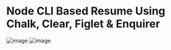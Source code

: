 # Node CLI Based Resume Using Chalk, Clear, Figlet & Enquirer
![image](https://github.com/naz-i-ya/CLI-Resume/assets/76842801/6c53cd46-b572-40b1-b3c5-0c06c7ec14d8)
![image](https://github.com/naz-i-ya/CLI-Resume/assets/76842801/a1949532-854f-47b1-9692-69bcaab8e35d)

